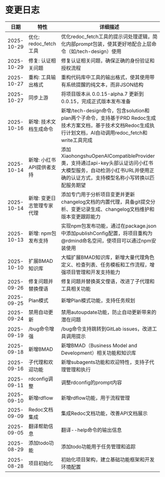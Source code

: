 # 变更日志

| 日期       | 特性                       | 详细描述                                                                                                                                                       |
| ---------- | -------------------------- | -------------------------------------------------------------------------------------------------------------------------------------------------------------- |
| 2025-10-29 | 优化: redoc_fetch工具      | 优化redoc_fetch工具的提示词处理逻辑，简化内部prompt包装，使其更好地配合上层命令（如/tech-design）使用                                                             |
| 2025-10-29 | 修复: 认证相关问题         | 修复认证相关问题，确保正确的身份验证和授权流程                                                                                                                 |
| 2025-10-27 | 重构: 工具输出格式         | 重构代码库中工具的输出格式，使其使用带有系统提醒的纯文本，而非JSON结构                                                                                            |
| 2025-10-27 | 同步上游                   | 将项目版本从 0.0.15-alpha.7 更新到 0.0.15，完成正式版本发布准备                                                                                                |
| 2025-10-16 | 新增: 技术文档生成命令     | 新增/tech-design命令，包含solution和plan两个子命令，支持基于PRD Redoc生成技术方案文档，基于技术文档Redoc生成执行计划文档，AI自动调用redoc_fetch和write工具完成    |
| 2025-10-14 | 新增: 小红书API提供者支持  | 添加XiaohongshuOpenAICompatibleProvider类，支持通过api-key头部认证访问小红书大模型服务，自动检测小红书URL并使用正确的认证方式，支持模型名称小写转换以匹配服务期望 |
| 2025-10-14 | 新增: 变更日志管理专家代理 | 添加专门用于分析项目变更并更新changelog文档的内置代理，具备git提交分析、变更记录生成、changelog文档维护和版本变更跟踪能力                                         |
| 2025-10-13 | 新增: npm包发布支持        | 实现npm包发布功能，通过在package.json中添加publishConfig配置，将项目重构为@rdmind命名空间，使项目可以通过npm安装使用                                              |
| 2025-10-10 | 扩展BMAD知识库             | 大幅扩展BMAD知识库，新增大量代理角色定义、检查列表、任务模板和工作流程，增强项目管理和开发支持能力                                                                |
| 2025-09-26 | 修复问题并替换俚语         | 修复问题并替换英文俚语，改进了子代理和工具相关功能                                                                                                               |
| 2025-09-25 | Plan模式                   | 新增Plan模式功能，支持任务规划                                                                                                                                 |
| 2025-09-24 | 禁用自动更新               | 禁用autoupdate功能，防止自动更新带来的潜在问题                                                                                                                 |
| 2025-09-19 | /bug命令增强               | /bug命令支持跳转到GitLab issues，改进工具调用提示                                                                                                              |
| 2025-09-18 | 新增BMAD                   | 新增BMAD（Business Model and Development）相关功能和知识库                                                                                                     |
| 2025-09-16 | 子代理和欢迎功能           | 新增subagents功能和欢迎特性，支持子代理管理和执行                                                                                                              |
| 2025-09-11 | rdconfig调整               | 调整rdconfig的prompt内容                                                                                                                                       |
| 2025-09-10 | 新增rdflow                 | 新增rdflow功能，用于流程管理                                                                                                                                   |
| 2025-09-09 | Redoc文档集成              | 集成Redoc文档功能，改善API文档展示                                                                                                                             |
| 2025-09-05 | 翻译帮助信息               | 翻译--help命令的输出信息                                                                                                                                       |
| 2025-08-29 | 添加todo功能               | 添加todo功能用于任务管理和追踪                                                                                                                                 |
| 2025-08-28 | 项目初始化                 | 初始化项目架构，建立基础功能框架和开发环境配置                                                                                                                 |
